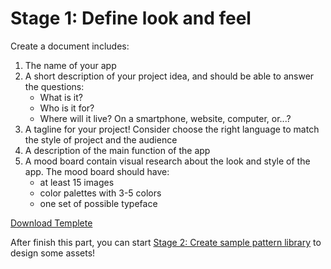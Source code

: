 # Stage 1: Define look and feel

Create a document includes:

1. The name of your app
2. A short description of your project idea, and should be able to answer the questions:
    - What is it?
    - Who is it for?
    - Where will it live? On a smartphone, website, computer, or...?
3. A tagline for your project! Consider choose the right language to match the style of project and the audience
4. A description of the main function of the app
5. A mood board contain visual research about the look and style of the app. The mood board should have:
    - at least 15 images
    - color palettes with 3-5 colors
    - one set of possible typeface

<a href="UIUX/UIUXProjectDocTemplete.docx" download="Templete">Download Templete</a>

After finish this part, you can start [Stage 2:  Create sample pattern library](Stage2.md) to design some assets!